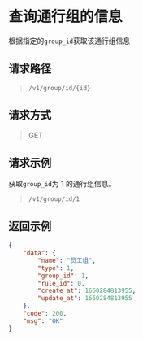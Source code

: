 # 查询通行组的信息

根据指定的`group_id`获取该通行组信息

## 请求路径

> `/v1/group/id/{id}`

## 请求方式

> GET


## 请求示例

获取`group_id`为 1 的通行组信息。

> `/v1/group/id/1`

## 返回示例

```json
{
    "data": {
        "name": "员工组",
        "type": 1,
        "group_id": 1,
        "rule_id": 0,
        "create_at": 1660284813955,
        "update_at": 1660284813955
    },
    "code": 200,
    "msg": "OK"
}
```